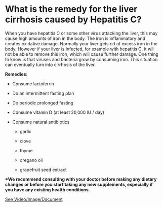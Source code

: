 # What is the remedy for the liver cirrhosis caused by Hepatitis C?

When you have hepatitis C or some other virus attacking the liver, this may cause high amounts of iron in the body. The iron is inflammatory and creates oxidative damage. Normally your liver gets rid of excess iron in the body. However if your liver is infected, for example with hepatitis C, it will not be able to remove this iron, which will cause further damage. One thing to know is that viruses and bacteria grow by consuming iron. This situation can eventually turn into cirrhosis of the liver.

**Remedies:**

- Consume lactoferrin

- Do an intermittent fasting plan

- Do periodic prolonged fasting

- Consume vitamin D (at least 20,000 IU / day)

- Consume natural antibiotics

    - garlic

    - clove

    - thyme

    - oregano oil

    - grapefruit seed extract

**\*We recommend consulting with your doctor before making any dietary changes or before you start taking any new supplements, especially if you have any existing health conditions.**

 [See Video/Image/Document](https://hls-player.drberg.com/asset?path=migrated-assets/the-relationship-between-hepatitis-c-iron-and-cirrhosis-explained-by-drberg)